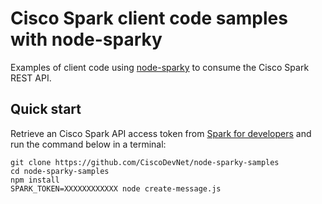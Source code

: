# Cisco Spark client code samples with node-sparky

Examples of client code using [node-sparky](https://github.com/flint-bot/sparky) to consume the Cisco Spark REST API.


## Quick start

Retrieve an Cisco Spark API access token from [Spark for developers](https://developer.ciscospark.com)
and run the command below in a terminal:

```shell
git clone https://github.com/CiscoDevNet/node-sparky-samples
cd node-sparky-samples
npm install
SPARK_TOKEN=XXXXXXXXXXXX node create-message.js
```

